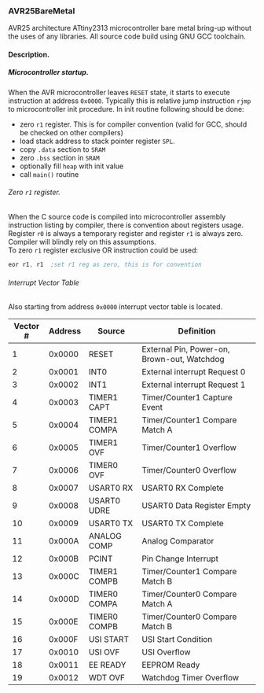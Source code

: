 ### AVR25BareMetal
AVR25 architecture ATtiny2313 microcontroller bare metal bring-up without
the uses of any libraries.
All source code build using GNU GCC toolchain.

#### Description.
##### Microcontroller startup.
When the AVR microcontroller leaves `RESET` state, it starts to execute
instruction at address `0x0000`.
Typically this is relative jump instruction `rjmp` to microcontroller init
procedure. In init routine following should be done:
* zero `r1` register. This is for compiler convention (valid for GCC, should be
checked on other compilers)
* load stack address to stack pointer register `SPL`.
* copy `.data` section to `SRAM`
* zero `.bss` section in `SRAM`
* optionally fill `heap` with init value
* call `main()` routine
###### Zero `r1` register.
When the C source code is compiled into microcontroller assembly instruction
listing by compiler, there is convention about registers usage. Register `r0`
is always a temporary register and register `r1` is always zero. Compiler
will blindly rely on this assumptions.\
To zero `r1` register exclusive OR instruction could be used:
```asm
eor r1, r1  ;set r1 reg as zero, this is for convention
```




###### Interrupt Vector Table
Also starting from address `0x0000` interrupt vector table is located.

| Vector # | Address | Source | Definition                                    |
|----------|---------|--------|-----------------------------------------------|
|   1      | 0x0000  |RESET       |External Pin, Power-on, Brown-out, Watchdog|
|   2      | 0x0001  |INT0        |External interrupt Request 0               |
|   3      | 0x0002  |INT1        |External interrupt Request 1               |
|   4      | 0x0003  |TIMER1 CAPT |Timer/Counter1 Capture Event               |
|   5      | 0x0004  |TIMER1 COMPA|Timer/Counter1 Compare Match A             |
|   6      | 0x0005  |TIMER1 OVF  |Timer/Counter1 Overflow                    |
|   7      | 0x0006  |TIMER0 OVF  |Timer/Counter0 Overflow                    |
|   8      | 0x0007  |USART0 RX   |USART0 RX Complete                         |
|   9      | 0x0008  |USART0 UDRE |USART0 Data Register Empty                 |
|   10     | 0x0009  |USART0 TX   |USART0 TX Complete                         |
|   11     | 0x000A  |ANALOG COMP |Analog Comparator                          |
|   12     | 0x000B  |PCINT       |Pin Change Interrupt                       |
|   13     | 0x000C  |TIMER1 COMPB|Timer/Counter1 Compare Match B             |
|   14     | 0x000D  |TIMER0 COMPA|Timer/Counter0 Compare Match A             |
|   15     | 0x000E  |TIMER0 COMPB|Timer/Counter0 Compare Match B             |
|   16     | 0x000F  |USI START   |USI Start Condition                        |
|   17     | 0x0010  |USI OVF     |USI Overflow                               |
|   18     | 0x0011  |EE READY    |EEPROM Ready                               |
|   19     | 0x0012  |WDT OVF     |Watchdog Timer Overflow                    |
